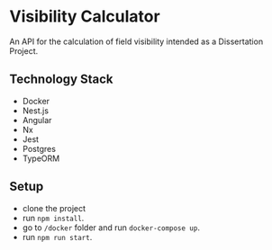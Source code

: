 # Visibility Calculator

An API for the calculation of field visibility intended as a Dissertation Project.


## Technology Stack

- Docker
- Nest.js
- Angular
- Nx
- Jest
- Postgres
- TypeORM

## Setup

- clone the project
- run `npm install`.
- go to `/docker` folder and run `docker-compose up`.
- run `npm run start`.
